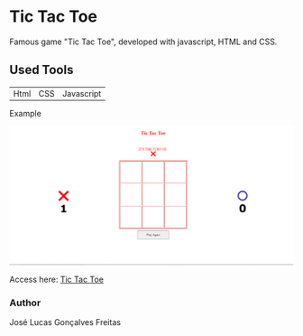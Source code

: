 <h1>Tic Tac Toe</h1>
Famous game "Tic Tac Toe", developed with javascript, HTML and CSS.

<h2>Used Tools</h2>
<table>
  <tr>
    <td>Html</td>
    <td>CSS</td>
    <td>Javascript</td>
  </tr>
</table>
<p>Example</p>
<img src="tictactoe1.png">
<br>
<p>Access here: <a href="https://joselucasapp.github.io/Tic-tac-toe-game/">Tic Tac Toe</a></p>
<h3>Author</h3>
<a href="https://www.instagram.com/jlucasgf/?hl=pt-br" style="text-decoration: none;">José Lucas Gonçalves Freitas</a>
